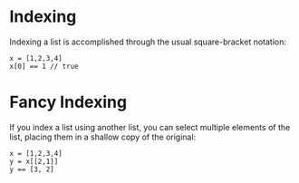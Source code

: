 # Indexing 

Indexing a list is accomplished through the usual square-bracket notation:

```
x = [1,2,3,4]
x[0] == 1 // true
```

# Fancy Indexing

If you index a list using another list, you can select multiple elements of the list, placing them in a shallow copy of the original:

```
x = [1,2,3,4]
y = x[[2,1]]
y == [3, 2]
```



